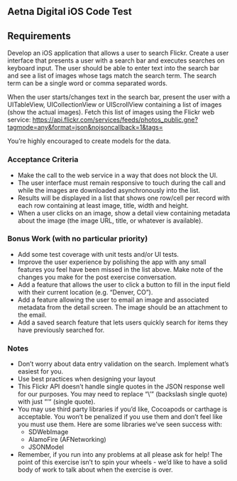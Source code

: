 ## Aetna Digital iOS Code Test
## Requirements

Develop an iOS application that allows a user to search Flickr. Create a user
interface that presents a user with a search bar and executes searches on
keyboard input. The user should be able to enter text into the search bar and see
a list of images whose tags match the search term. The search term can be a
single word or comma separated words.

When the user starts/changes text in the search bar, present the user with a
UITableView, UICollectionView or UIScrollView containing a list of images (show
the actual images). Fetch this list of images using the Flickr web service:
https://api.flickr.com/services/feeds/photos_public.gne?tagmode=any&format=json&nojsoncallback=1&tags=<SearchTerm>

You’re highly encouraged to create models for the data.

### Acceptance Criteria
- Make the call to the web service in a way that does not block the UI.
- The user interface must remain responsive to touch during the call and while the images are downloaded asynchronously into the list.
- Results will be displayed in a list that shows one row/cell per record with each row containing at least image, title, width and height.
- When a user clicks on an image, show a detail view containing metadata
about the image (the image URL, title, or whatever is available).

### Bonus Work (with no particular priority)
- Add some test coverage with unit tests and/or UI tests.
- Improve the user experience by polishing the app with any small features you feel have been missed in the list above. Make note of the changes you make for the post exercise conversation.
- Add a feature that allows the user to click a button to fill in the input field with their current location (e.g. “Denver, CO”).
- Add a feature allowing the user to email an image and associated metadata from the detail screen. The image should be an attachment to the email.
- Add a saved search feature that lets users quickly search for items they have previously searched for.

 ### Notes
- Don’t worry about data entry validation on the search. Implement what’s easiest for you.
- Use best practices when designing your layout
- This Flickr API doesn’t handle single quotes in the JSON response well for our purposes. You may need to replace “\’” (backslash single quote) with just “‘“ (single quote).
- You may use third party libraries if you’d like, Cocoapods or carthage is acceptable. You won’t be penalized if you use them and don’t feel like you must use them. Here are some libraries we’ve seen success with:
    - SDWebImage
    - AlamoFire (AFNetworking)
    - JSONModel
- Remember, if you run into any problems at all please ask for help! The point of this exercise isn’t to spin your wheels - we’d like to have a solid body of work to talk about when the exercise is over.

